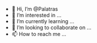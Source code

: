 - 👋 Hi, I’m @Palatras
- 👀 I’m interested in ...
- 🌱 I’m currently learning ...
- 💞️ I’m looking to collaborate on ...
- 📫 How to reach me ...

<!---
Palatras/Palatras is a ✨ special ✨ repository because its `README.md` (this file) appears on your GitHub profile.
You can click the Preview link to take a look at your changes.
--->
